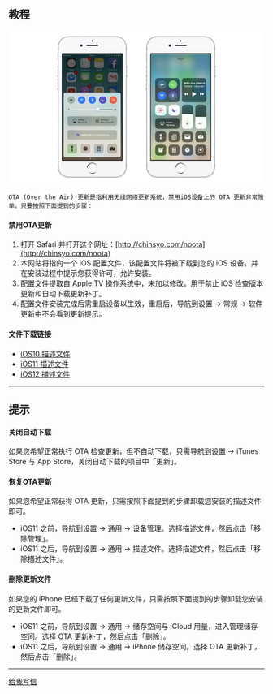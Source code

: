 ## 教程

![thumbnail](thumbnail.png)

```
OTA (Over the Air) 更新是指利用无线网络更新系统，禁用iOS设备上的 OTA 更新非常简单。只要按照下面提到的步骤：
```
#### 禁用OTA更新
1. 打开 Safari 并打开这个网址：[http://chinsyo.com/noota](http://chinsyo.com/noota)
2. 本网站将指向一个 iOS 配置文件，该配置文件将被下载到您的 iOS 设备，并在安装过程中提示您获得许可，允许安装。
3. 配置文件提取自 Apple TV 操作系统中，未加以修改。用于禁止 iOS 检查版本更新和自动下载更新补丁。
4. 配置文件安装完成后需重启设备以生效，重启后，导航到设置 -> 常规 -> 软件更新中不会看到更新提示。

#### 文件下载链接
* [iOS10 描述文件](https://raw.githubusercontent.com/chinsyo/noota/master/iOS10_NoOTA.mobileconfig)
* [iOS11 描述文件](https://raw.githubusercontent.com/chinsyo/noota/master/iOS11_NoOTA.mobileconfig)
* [iOS12 描述文件](https://raw.githubusercontent.com/chinsyo/noota/master/iOS12_NoOTA.mobileconfig)

---
## 提示

#### 关闭自动下载
如果您希望正常执行 OTA 检查更新，但不自动下载，只需导航到设置 -> iTunes Store 与 App Store，关闭自动下载的项目中「更新」。

#### 恢复OTA更新
如果您希望正常获得 OTA 更新，只需按照下面提到的步骤卸载您安装的描述文件即可。
* iOS11 之前，导航到设置 -> 通用 -> 设备管理。选择描述文件，然后点击「移除管理」。
* iOS11 之后，导航到设置 -> 通用 -> 描述文件。选择描述文件，然后点击「移除描述文件」。

#### 删除更新文件
如果您的 iPhone 已经下载了任何更新文件，只需按照下面提到的步骤卸载您安装的更新文件即可。
* iOS11 之前，导航到设置 -> 通用 -> 储存空间与 iCloud 用量，进入管理储存空间。选择 OTA 更新补丁，然后点击「删除」。
* iOS11 之后，导航到设置 -> 通用 -> iPhone 储存空间。选择 OTA 更新补丁，然后点击「删除」。

---
[给我写信](https://mail.qq.com/cgi-bin/qm_share?t=qm_mailme&email=lPf8-frn7fvU5eW69-v5)
